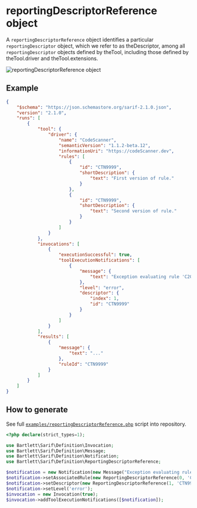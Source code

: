 <!-- markdownlint-disable MD013 -->
# reportingDescriptorReference object

A `reportingDescriptorReference` object identifies a particular `reportingDescriptor` object,
which we refer to as theDescriptor, among all `reportingDescriptor` objects defined by theTool,
including those defined by theTool.driver and theTool.extensions.

![reportingDescriptorReference object](../assets/images/reference-reporting-descriptor-reference.graphviz.svg)

## Example

```json
{
    "$schema": "https://json.schemastore.org/sarif-2.1.0.json",
    "version": "2.1.0",
    "runs": [
        {
            "tool": {
                "driver": {
                    "name": "CodeScanner",
                    "semanticVersion": "1.1.2-beta.12",
                    "informationUri": "https://codeScanner.dev",
                    "rules": [
                        {
                            "id": "CTN9999",
                            "shortDescription": {
                                "text": "First version of rule."
                            }
                        },
                        {
                            "id": "CTN9999",
                            "shortDescription": {
                                "text": "Second version of rule."
                            }
                        }
                    ]
                }
            },
            "invocations": [
                {
                    "executionSuccessful": true,
                    "toolExecutionNotifications": [
                        {
                            "message": {
                                "text": "Exception evaluating rule 'C2001'. Rule configuration is missing."
                            },
                            "level": "error",
                            "descriptor": {
                                "index": 1,
                                "id": "CTN9999"
                            }
                        }
                    ]
                }
            ],
            "results": [
                {
                    "message": {
                        "text": "..."
                    },
                    "ruleId": "CTN9999"
                }
            ]
        }
    ]
}
```

## How to generate

See full [`examples/reportingDescriptorReference.php`][example-script] script into repository.

[example-script]: https://github.com/llaville/sarif-php-sdk/blob/master/examples/reportingDescriptorReference.php

```php
<?php declare(strict_types=1);

use Bartlett\Sarif\Definition\Invocation;
use Bartlett\Sarif\Definition\Message;
use Bartlett\Sarif\Definition\Notification;
use Bartlett\Sarif\Definition\ReportingDescriptorReference;

$notification = new Notification(new Message("Exception evaluating rule 'C2001'. Rule configuration is missing."));
$notification->setAssociatedRule(new ReportingDescriptorReference(0, 'C2001'));
$notification->setDescriptor(new ReportingDescriptorReference(1, 'CTN9999'));
$notification->setLevel('error');
$invocation = new Invocation(true);
$invocation->addToolExecutionNotifications([$notification]);

```
